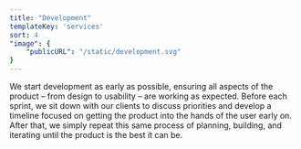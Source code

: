 ```yaml
---
title: "Development"
templateKey: 'services'
sort: 4
"image": {
    "publicURL": "/static/development.svg"
}
---
```


We start development as early as possible, 
ensuring all aspects of the product – from design to usability – are working as expected. 
Before each sprint, we sit down with our clients to discuss priorities and develop a timeline focused on getting the product into the hands of the user early on.
After that, we simply repeat this same process of planning, 
building, and iterating until the product is the best it can be.

